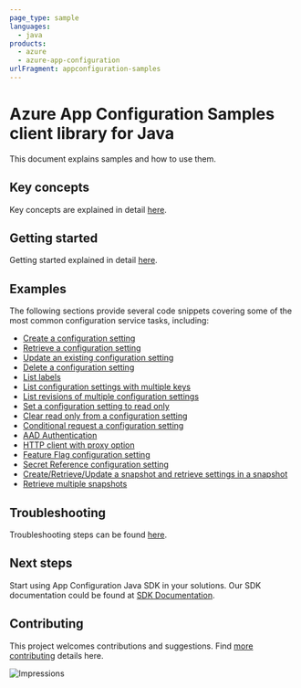 ```yaml
---
page_type: sample
languages:
  - java
products:
  - azure
  - azure-app-configuration
urlFragment: appconfiguration-samples
---
```


# Azure App Configuration Samples client library for Java
This document explains samples and how to use them.

## Key concepts
Key concepts are explained in detail [here][SDK_README_KEY_CONCEPTS].

## Getting started
Getting started explained in detail [here][SDK_README_GETTING_STARTED].
 
## Examples
The following sections provide several code snippets covering some of the most common configuration service tasks, including:

- [Create a configuration setting][sample_hello_world]
- [Retrieve a configuration setting][sample_hello_world]
- [Update an existing configuration setting][sample_hello_world]
- [Delete a configuration setting][sample_hello_world]
- [List labels][sample_list_labels]
- [List configuration settings with multiple keys][sample_list_configuration_settings]
- [List revisions of multiple configuration settings][sample_read_revision_history]
- [Set a configuration setting to read only][sample_read_only]
- [Clear read only from a configuration setting][sample_read_only]
- [Conditional request a configuration setting][sample_conditional_request]
- [AAD Authentication][sample_aad]
- [HTTP client with proxy option][proxy_option]
- [Feature Flag configuration setting][sample_feature_flag_setting]
- [Secret Reference configuration setting][sample_secret_reference_setting]
- [Create/Retrieve/Update a snapshot and retrieve settings in a snapshot][sample_snapshot_CRU_usage]
- [Retrieve multiple snapshots][sample_list_snapshots]

## Troubleshooting
Troubleshooting steps can be found [here][SDK_README_TROUBLESHOOTING].

## Next steps
Start using App Configuration Java SDK in your solutions. Our SDK documentation could be found at [SDK Documentation][azconfig_docs]. 

## Contributing
This project welcomes contributions and suggestions. Find [more contributing][SDK_README_CONTRIBUTING] details here.

<!-- LINKS -->
[KEYS_SDK_README]: ../../README.md
[SDK_README_CONTRIBUTING]: https://github.com/Azure/azure-sdk-for-java/blob/main/sdk/appconfiguration/azure-data-appconfiguration/README.md#contributing
[SDK_README_GETTING_STARTED]: https://github.com/Azure/azure-sdk-for-java/blob/main/sdk/appconfiguration/azure-data-appconfiguration/README.md#getting-started
[SDK_README_TROUBLESHOOTING]: https://github.com/Azure/azure-sdk-for-java/blob/main/sdk/appconfiguration/azure-data-appconfiguration/README.md#troubleshooting
[SDK_README_KEY_CONCEPTS]: https://github.com/Azure/azure-sdk-for-java/blob/main/sdk/appconfiguration/azure-data-appconfiguration/README.md#key-concepts
[azconfig_docs]: https://docs.microsoft.com/azure/azure-app-configuration
[proxy_option]: https://github.com/Azure/azure-sdk-for-java/blob/main/sdk/appconfiguration/azure-data-appconfiguration/src/samples/java/com/azure/data/appconfiguration/ProxyOptionsSample.java
[sample_hello_world]: https://github.com/Azure/azure-sdk-for-java/blob/main/sdk/appconfiguration/azure-data-appconfiguration/src/samples/java/com/azure/data/appconfiguration/HelloWorld.java
[sample_list_labels]: https://github.com/Azure/azure-sdk-for-java/blob/main/sdk/appconfiguration/azure-data-appconfiguration/src/samples/java/com/azure/data/appconfiguration/ListLabels.java
[sample_list_configuration_settings]: https://github.com/Azure/azure-sdk-for-java/blob/main/sdk/appconfiguration/azure-data-appconfiguration/src/samples/java/com/azure/data/appconfiguration/ConfigurationSets.java
[sample_conditional_request]: https://github.com/Azure/azure-sdk-for-java/blob/main/sdk/appconfiguration/azure-data-appconfiguration/src/samples/java/com/azure/data/appconfiguration/ConditionalRequest.java
[sample_read_only]: https://github.com/Azure/azure-sdk-for-java/blob/main/sdk/appconfiguration/azure-data-appconfiguration/src/samples/java/com/azure/data/appconfiguration/ReadOnlySample.java
[sample_read_revision_history]: https://github.com/Azure/azure-sdk-for-java/blob/main/sdk/appconfiguration/azure-data-appconfiguration/src/samples/java/com/azure/data/appconfiguration/ReadRevisionHistory.java
[sample_aad]: https://github.com/Azure/azure-sdk-for-java/blob/main/sdk/appconfiguration/azure-data-appconfiguration/src/samples/java/com/azure/data/appconfiguration/AadAuthentication.java
[sample_feature_flag_setting]: https://github.com/Azure/azure-sdk-for-java/blob/main/sdk/appconfiguration/azure-data-appconfiguration/src/samples/java/com/azure/data/appconfiguration/FeatureFlagConfigurationSettingSample.java
[sample_secret_reference_setting]: https://github.com/Azure/azure-sdk-for-java/blob/main/sdk/appconfiguration/azure-data-appconfiguration/src/samples/java/com/azure/data/appconfiguration/SecretReferenceConfigurationSettingSample.java
[sample_snapshot_CRU_usage]: https://github.com/Azure/azure-sdk-for-java/blob/main/sdk/appconfiguration/azure-data-appconfiguration/src/samples/java/com/azure/data/appconfiguration/CreateSnapshot.java
[sample_list_snapshots]: https://github.com/Azure/azure-sdk-for-java/blob/main/sdk/appconfiguration/azure-data-appconfiguration/src/samples/java/com/azure/data/appconfiguration/ListSnapshots.java

![Impressions](https://azure-sdk-impressions.azurewebsites.net/api/impressions/azure-sdk-for-java%2Fsdk%2Fappconfiguration%2Fazure-data-appconfiguration%2Fsrc%2Fsamples%2FREADME.png)

